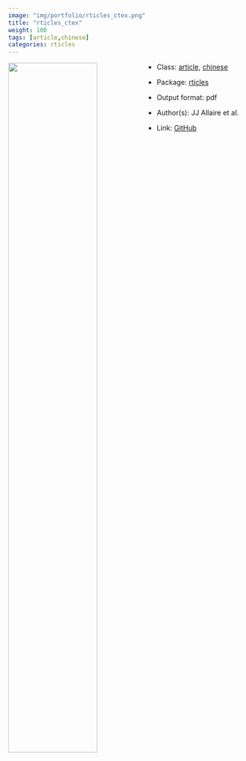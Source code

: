 ```yaml
---
image: "img/portfolio/rticles_ctex.png"
title: "rticles_ctex"
weight: 100
tags: [article,chinese]
categories: rticles
---
```




<!--more-->

<a href="../../img/portfolio/rticles_ctex.png"><img class = "jf-image-shadow" src="../../img/portfolio/rticles_ctex.png" style="display: block; margin: auto;" width="60%"  align="left"></a>

- Class: [article](../../tags/article), [chinese](../../tags/chinese)
- Package: [rticles](rticles)
- Output format: pdf

- Author(s): JJ Allaire et al.
- Link: [GitHub](https://github.com/rstudio/rticles)


